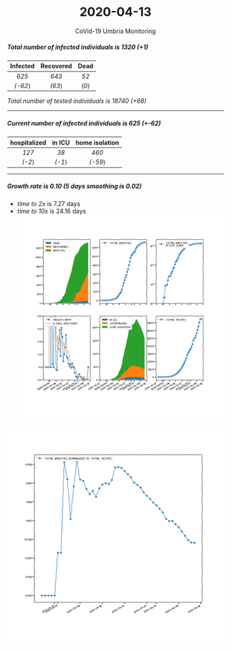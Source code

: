 <div align='center'>

# 2020-04-13
CoVid-19 Umbria Monitoring
</div>

##### Total number of infected individuals is 1320 (+1)
Infected | Recovered | Dead
:---: | :---: | :---:
*625* | *643* | *52*
*(-62*) | *(63*) | (*0*)

*Total number of tested individuals is 18740 (+68)*
***
##### Current number of infected individuals is 625 (+-62)
hospitalized | in ICU | home isolation
:---: | :---: | :---:
*127* |*38* |*460*
*(-2*) |*(-1*) |*(-59*)
***
##### Growth rate is 0.10 (5 days smoothing is 0.02)
- *time to 2x* is 7.27 days
- *time to 10x* is 24.16 days
![stats][stats]

![infected_normalized][infected_normalized]

[stats]: stats_Umbria.png
[infected_normalized]: infected_normalized_Umbria.png
